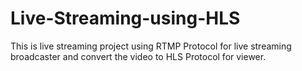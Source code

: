 # Live-Streaming-using-HLS
This is live streaming project using RTMP Protocol for live streaming broadcaster and convert the video to HLS Protocol for viewer.
